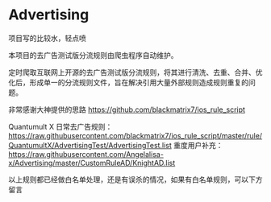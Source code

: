 # Advertising

项目写的比较水，轻点喷

本项目的去广告测试版分流规则由爬虫程序自动维护。

定时爬取互联网上开源的去广告测试版分流规则，将其进行清洗、去重、合并、优化后，形成单一的分流规则文件，旨在解决引用大量外部规则造成规则重复的问题。

非常感谢大神提供的思路
    https://github.com/blackmatrix7/ios_rule_script

Quantumult X 日常去广告规则：https://raw.githubusercontent.com/blackmatrix7/ios_rule_script/master/rule/QuantumultX/AdvertisingTest/AdvertisingTest.list
重度用户补充：https://raw.githubusercontent.com/Angelalisa-x/Advertising/master/CustomRuleAD/KnightAD.list

以上规则都已经做白名单处理，还是有误杀的情况，如果有白名单规则，可以下方留言

